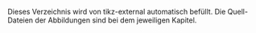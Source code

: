 Dieses Verzeichnis wird von tikz-external automatisch befüllt. Die Quell-Dateien der Abbildungen sind bei dem jeweiligen Kapitel.
 

